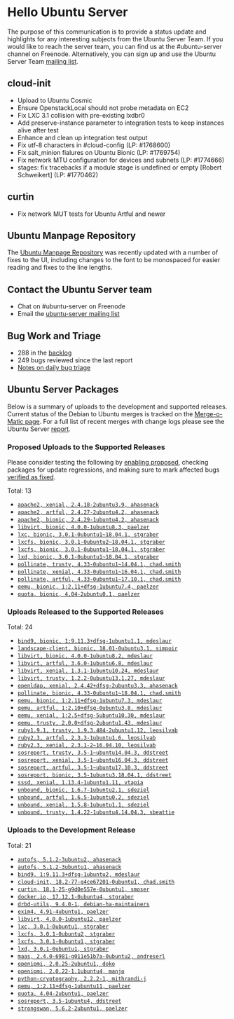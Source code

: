 # Hello Ubuntu Server

The purpose of this communication is to provide a status update and
highlights for any interesting subjects from the Ubuntu Server Team. If
you would like to reach the server team, you can find us at
the #ubuntu-server channel on Freenode. Alternatively, you can sign up
and use the Ubuntu Server Team [mailing list](https://lists.ubuntu.com/mailman/listinfo/ubuntu-server).

## cloud-init

- Upload to Ubuntu Cosmic
- Ensure OpenstackLocal should not probe metadata on EC2
- Fix LXC 3.1 collision with pre-existing lxdbr0
- Add preserve-instance parameter to integration tests to keep instances alive after test
- Enhance and clean up integration test output
- Fix utf-8 characters in #cloud-config (LP: #1768600)
- Fix salt_minion fialures on Ubuntu Bionic (LP: #1769754)
- Fix network MTU configuration for devices and subnets (LP: #1774666)
- stages: fix tracebacks if a module stage is undefined or empty [Robert Schweikert] (LP: #1770462)

## curtin

- Fix network MUT tests for Ubuntu Artful and newer

## Ubuntu Manpage Repository

The [Ubuntu Manpage Repository](http://manpages.ubuntu.com/) was recently updated with a number of fixes to the UI, including changes to the font to be monospaced for easier reading and fixes to the line lengths.

## Contact the Ubuntu Server team

- Chat on #ubuntu-server on Freenode
- Email the [ubuntu-server mailing list](https://lists.ubuntu.com/mailman/listinfo/ubuntu-server)

## Bug Work and Triage

- 288 in the [backlog]('https://bugs.launchpad.net/~ubuntu-server/+subscribedbugs)
- 249 bugs reviewed since the last report
- [Notes on daily bug triage](https://wiki.ubuntu.com/ServerTeam/KnowledgeBase#Bug_Triage)

## Ubuntu Server Packages

Below is a summary of uploads to the development and supported
releases. Current status of the Debian to Ubuntu merges is tracked on
the [Merge-o-Matic page](https://merges.ubuntu.com/main.html). For a
full list of recent merges with change logs please see the Ubuntu
Server [report](http://reqorts.qa.ubuntu.com/reports/ubuntu-server/merges.html).

### Proposed Uploads to the Supported Releases

Please consider testing the following by [enabling proposed](https://wiki.ubuntu.com/Testing/EnableProposed), checking packages for update regressions, and making sure to mark affected bugs [verified as fixed](https://wiki.ubuntu.com/StableReleaseUpdates#Verification).

Total: 13

- [`apache2, xenial, 2.4.18-2ubuntu3.9, ahasenack`](https://launchpad.net/ubuntu/+source/apache2/2.4.18-2ubuntu3.9)
- [`apache2, artful, 2.4.27-2ubuntu4.2, ahasenack`](https://launchpad.net/ubuntu/+source/apache2/2.4.27-2ubuntu4.2)
- [`apache2, bionic, 2.4.29-1ubuntu4.2, ahasenack`](https://launchpad.net/ubuntu/+source/apache2/2.4.29-1ubuntu4.2)
- [`libvirt, bionic, 4.0.0-1ubuntu8.3, paelzer`](https://launchpad.net/ubuntu/+source/libvirt/4.0.0-1ubuntu8.3)
- [`lxc, bionic, 3.0.1-0ubuntu1~18.04.1, stgraber`](https://launchpad.net/ubuntu/+source/lxc/3.0.1-0ubuntu1~18.04.1)
- [`lxcfs, bionic, 3.0.1-0ubuntu2~18.04.1, stgraber`](https://launchpad.net/ubuntu/+source/lxcfs/3.0.1-0ubuntu2~18.04.1)
- [`lxcfs, bionic, 3.0.1-0ubuntu1~18.04.1, stgraber`](https://launchpad.net/ubuntu/+source/lxcfs/3.0.1-0ubuntu1~18.04.1)
- [`lxd, bionic, 3.0.1-0ubuntu1~18.04.1, stgraber`](https://launchpad.net/ubuntu/+source/lxd/3.0.1-0ubuntu1~18.04.1)
- [`pollinate, trusty, 4.33-0ubuntu1~14.04.1, chad.smith`](https://launchpad.net/ubuntu/+source/pollinate/4.33-0ubuntu1~14.04.1)
- [`pollinate, xenial, 4.33-0ubuntu1~16.04.1, chad.smith`](https://launchpad.net/ubuntu/+source/pollinate/4.33-0ubuntu1~16.04.1)
- [`pollinate, artful, 4.33-0ubuntu1~17.10.1, chad.smith`](https://launchpad.net/ubuntu/+source/pollinate/4.33-0ubuntu1~17.10.1)
- [`qemu, bionic, 1:2.11+dfsg-1ubuntu7.4, paelzer`](https://launchpad.net/ubuntu/+source/qemu/1:2.11+dfsg-1ubuntu7.4)
- [`quota, bionic, 4.04-2ubuntu0.1, paelzer`](https://launchpad.net/ubuntu/+source/quota/4.04-2ubuntu0.1)

### Uploads Released to the Supported Releases

Total: 24

- [`bind9, bionic, 1:9.11.3+dfsg-1ubuntu1.1, mdeslaur`](https://launchpad.net/ubuntu/+source/bind9/1:9.11.3+dfsg-1ubuntu1.1)
- [`landscape-client, bionic, 18.01-0ubuntu3.1, simpoir`](https://launchpad.net/ubuntu/+source/landscape-client/18.01-0ubuntu3.1)
- [`libvirt, bionic, 4.0.0-1ubuntu8.2, mdeslaur`](https://launchpad.net/ubuntu/+source/libvirt/4.0.0-1ubuntu8.2)
- [`libvirt, artful, 3.6.0-1ubuntu6.8, mdeslaur`](https://launchpad.net/ubuntu/+source/libvirt/3.6.0-1ubuntu6.8)
- [`libvirt, xenial, 1.3.1-1ubuntu10.24, mdeslaur`](https://launchpad.net/ubuntu/+source/libvirt/1.3.1-1ubuntu10.24)
- [`libvirt, trusty, 1.2.2-0ubuntu13.1.27, mdeslaur`](https://launchpad.net/ubuntu/+source/libvirt/1.2.2-0ubuntu13.1.27)
- [`openldap, xenial, 2.4.42+dfsg-2ubuntu3.3, ahasenack`](https://launchpad.net/ubuntu/+source/openldap/2.4.42+dfsg-2ubuntu3.3)
- [`pollinate, bionic, 4.33-0ubuntu1~18.04.1, chad.smith`](https://launchpad.net/ubuntu/+source/pollinate/4.33-0ubuntu1~18.04.1)
- [`qemu, bionic, 1:2.11+dfsg-1ubuntu7.3, mdeslaur`](https://launchpad.net/ubuntu/+source/qemu/1:2.11+dfsg-1ubuntu7.3)
- [`qemu, artful, 1:2.10+dfsg-0ubuntu3.8, mdeslaur`](https://launchpad.net/ubuntu/+source/qemu/1:2.10+dfsg-0ubuntu3.8)
- [`qemu, xenial, 1:2.5+dfsg-5ubuntu10.30, mdeslaur`](https://launchpad.net/ubuntu/+source/qemu/1:2.5+dfsg-5ubuntu10.30)
- [`qemu, trusty, 2.0.0+dfsg-2ubuntu1.43, mdeslaur`](https://launchpad.net/ubuntu/+source/qemu/2.0.0+dfsg-2ubuntu1.43)
- [`ruby1.9.1, trusty, 1.9.3.484-2ubuntu1.12, leosilvab`](https://launchpad.net/ubuntu/+source/ruby1.9.1/1.9.3.484-2ubuntu1.12)
- [`ruby2.3, artful, 2.3.3-1ubuntu1.6, leosilvab`](https://launchpad.net/ubuntu/+source/ruby2.3/2.3.3-1ubuntu1.6)
- [`ruby2.3, xenial, 2.3.1-2~16.04.10, leosilvab`](https://launchpad.net/ubuntu/+source/ruby2.3/2.3.1-2~16.04.10)
- [`sosreport, trusty, 3.5-1~ubuntu14.04.3, ddstreet`](https://launchpad.net/ubuntu/+source/sosreport/3.5-1~ubuntu14.04.3)
- [`sosreport, xenial, 3.5-1~ubuntu16.04.3, ddstreet`](https://launchpad.net/ubuntu/+source/sosreport/3.5-1~ubuntu16.04.3)
- [`sosreport, artful, 3.5-1~ubuntu17.10.3, ddstreet`](https://launchpad.net/ubuntu/+source/sosreport/3.5-1~ubuntu17.10.3)
- [`sosreport, bionic, 3.5-1ubuntu3.18.04.1, ddstreet`](https://launchpad.net/ubuntu/+source/sosreport/3.5-1ubuntu3.18.04.1)
- [`sssd, xenial, 1.13.4-1ubuntu1.11, vtapia`](https://launchpad.net/ubuntu/+source/sssd/1.13.4-1ubuntu1.11)
- [`unbound, bionic, 1.6.7-1ubuntu2.1, sdeziel`](https://launchpad.net/ubuntu/+source/unbound/1.6.7-1ubuntu2.1)
- [`unbound, artful, 1.6.5-1ubuntu0.2, sdeziel`](https://launchpad.net/ubuntu/+source/unbound/1.6.5-1ubuntu0.2)
- [`unbound, xenial, 1.5.8-1ubuntu1.1, sdeziel`](https://launchpad.net/ubuntu/+source/unbound/1.5.8-1ubuntu1.1)
- [`unbound, trusty, 1.4.22-1ubuntu4.14.04.3, sbeattie`](https://launchpad.net/ubuntu/+source/unbound/1.4.22-1ubuntu4.14.04.3)

### Uploads to the Development Release

Total: 21

- [`autofs, 5.1.2-3ubuntu2, ahasenack`](https://launchpad.net/ubuntu/+source/autofs/5.1.2-3ubuntu2)
- [`autofs, 5.1.2-3ubuntu1, ahasenack`](https://launchpad.net/ubuntu/+source/autofs/5.1.2-3ubuntu1)
- [`bind9, 1:9.11.3+dfsg-1ubuntu2, mdeslaur`](https://launchpad.net/ubuntu/+source/bind9/1:9.11.3+dfsg-1ubuntu2)
- [`cloud-init, 18.2-77-g4ce67201-0ubuntu1, chad.smith`](https://launchpad.net/ubuntu/+source/cloud-init/18.2-77-g4ce67201-0ubuntu1)
- [`curtin, 18.1-25-g9d0e557e-0ubuntu1, smoser`](https://launchpad.net/ubuntu/+source/curtin/18.1-25-g9d0e557e-0ubuntu1)
- [`docker.io, 17.12.1-0ubuntu4, stgraber`](https://launchpad.net/ubuntu/+source/docker.io/17.12.1-0ubuntu4)
- [`drbd-utils, 9.4.0-1, debian-ha-maintainers`](https://launchpad.net/ubuntu/+source/drbd-utils/9.4.0-1)
- [`exim4, 4.91-4ubuntu1, paelzer`](https://launchpad.net/ubuntu/+source/exim4/4.91-4ubuntu1)
- [`libvirt, 4.0.0-1ubuntu12, paelzer`](https://launchpad.net/ubuntu/+source/libvirt/4.0.0-1ubuntu12)
- [`lxc, 3.0.1-0ubuntu1, stgraber`](https://launchpad.net/ubuntu/+source/lxc/3.0.1-0ubuntu1)
- [`lxcfs, 3.0.1-0ubuntu2, stgraber`](https://launchpad.net/ubuntu/+source/lxcfs/3.0.1-0ubuntu2)
- [`lxcfs, 3.0.1-0ubuntu1, stgraber`](https://launchpad.net/ubuntu/+source/lxcfs/3.0.1-0ubuntu1)
- [`lxd, 3.0.1-0ubuntu1, stgraber`](https://launchpad.net/ubuntu/+source/lxd/3.0.1-0ubuntu1)
- [`maas, 2.4.0-6981-g011e51b7a-0ubuntu2, andreserl`](https://launchpad.net/ubuntu/+source/maas/2.4.0-6981-g011e51b7a-0ubuntu2)
- [`openipmi, 2.0.25-2ubuntu1, doko`](https://launchpad.net/ubuntu/+source/openipmi/2.0.25-2ubuntu1)
- [`openipmi, 2.0.22-1.1ubuntu4, manjo`](https://launchpad.net/ubuntu/+source/openipmi/2.0.22-1.1ubuntu4)
- [`python-cryptography, 2.2.2-1, mithrandi-j`](https://launchpad.net/ubuntu/+source/python-cryptography/2.2.2-1)
- [`qemu, 1:2.11+dfsg-1ubuntu11, paelzer`](https://launchpad.net/ubuntu/+source/qemu/1:2.11+dfsg-1ubuntu11)
- [`quota, 4.04-2ubuntu1, paelzer`](https://launchpad.net/ubuntu/+source/quota/4.04-2ubuntu1)
- [`sosreport, 3.5-1ubuntu4, ddstreet`](https://launchpad.net/ubuntu/+source/sosreport/3.5-1ubuntu4)
- [`strongswan, 5.6.2-2ubuntu1, paelzer`](https://launchpad.net/ubuntu/+source/strongswan/5.6.2-2ubuntu1)
